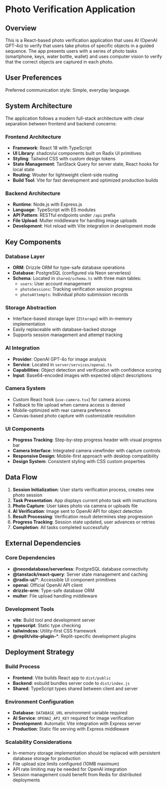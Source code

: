 # Photo Verification Application

## Overview

This is a React-based photo verification application that uses AI (OpenAI GPT-4o) to verify that users take photos of specific objects in a guided sequence. The app presents users with a series of photo tasks (smartphone, keys, water bottle, wallet) and uses computer vision to verify that the correct objects are captured in each photo.

## User Preferences

Preferred communication style: Simple, everyday language.

## System Architecture

The application follows a modern full-stack architecture with clear separation between frontend and backend concerns:

### Frontend Architecture
- **Framework**: React 18 with TypeScript
- **UI Library**: shadcn/ui components built on Radix UI primitives
- **Styling**: Tailwind CSS with custom design tokens
- **State Management**: TanStack Query for server state, React hooks for local state
- **Routing**: Wouter for lightweight client-side routing
- **Build Tool**: Vite for fast development and optimized production builds

### Backend Architecture
- **Runtime**: Node.js with Express.js
- **Language**: TypeScript with ES modules
- **API Pattern**: RESTful endpoints under `/api` prefix
- **File Upload**: Multer middleware for handling image uploads
- **Development**: Hot reload with Vite integration in development mode

## Key Components

### Database Layer
- **ORM**: Drizzle ORM for type-safe database operations
- **Database**: PostgreSQL (configured via Neon serverless)
- **Schema**: Located in `shared/schema.ts` with three main tables:
  - `users`: User account management
  - `photoSessions`: Tracking verification session progress
  - `photoAttempts`: Individual photo submission records

### Storage Abstraction
- Interface-based storage layer (`IStorage`) with in-memory implementation
- Easily replaceable with database-backed storage
- Supports session management and attempt tracking

### AI Integration
- **Provider**: OpenAI GPT-4o for image analysis
- **Service**: Located in `server/services/openai.ts`
- **Capabilities**: Object detection and verification with confidence scoring
- **Input**: Base64-encoded images with expected object descriptions

### Camera System
- Custom React hook (`use-camera.tsx`) for camera access
- Fallback to file upload when camera access is denied
- Mobile-optimized with rear camera preference
- Canvas-based photo capture with customizable resolution

### UI Components
- **Progress Tracking**: Step-by-step progress header with visual progress bar
- **Camera Interface**: Integrated camera viewfinder with capture controls
- **Responsive Design**: Mobile-first approach with desktop compatibility
- **Design System**: Consistent styling with CSS custom properties

## Data Flow

1. **Session Initialization**: User starts verification process, creates new photo session
2. **Task Presentation**: App displays current photo task with instructions
3. **Photo Capture**: User takes photo via camera or uploads file
4. **AI Verification**: Image sent to OpenAI API for object detection
5. **Result Processing**: Verification result determines step progression
6. **Progress Tracking**: Session state updated, user advances or retries
7. **Completion**: All tasks completed successfully

## External Dependencies

### Core Dependencies
- **@neondatabase/serverless**: PostgreSQL database connectivity
- **@tanstack/react-query**: Server state management and caching
- **@radix-ui/***: Accessible UI component primitives
- **openai**: Official OpenAI API client
- **drizzle-orm**: Type-safe database ORM
- **multer**: File upload handling middleware

### Development Tools
- **vite**: Build tool and development server
- **typescript**: Static type checking
- **tailwindcss**: Utility-first CSS framework
- **@replit/vite-plugin-***: Replit-specific development plugins

## Deployment Strategy

### Build Process
- **Frontend**: Vite builds React app to `dist/public`
- **Backend**: esbuild bundles server code to `dist/index.js`
- **Shared**: TypeScript types shared between client and server

### Environment Configuration
- **Database**: `DATABASE_URL` environment variable required
- **AI Service**: `OPENAI_API_KEY` required for image verification
- **Development**: Automatic Vite integration with Express server
- **Production**: Static file serving with Express middleware

### Scalability Considerations
- In-memory storage implementation should be replaced with persistent database storage for production
- File upload size limits configured (10MB maximum)
- API rate limiting may be needed for OpenAI integration
- Session management could benefit from Redis for distributed deployments